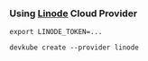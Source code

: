 ### Using [Linode](https://www.linode.com/) Cloud Provider

```shell
export LINODE_TOKEN=...

devkube create --provider linode
```
